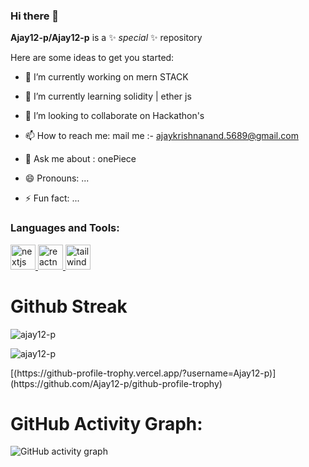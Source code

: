 


### Hi there 👋


**Ajay12-p/Ajay12-p** is a ✨ _special_ ✨ repository 

Here are some ideas to get you started:

- 🔭 I’m currently working on mern STACK
- 🌱 I’m currently learning solidity | ether js 
- 👯 I’m looking to collaborate on Hackathon's
- 📫 How to reach me: mail me :- ajaykrishnanand.5689@gmail.com
- 💬 Ask me about : onePiece

- 😄 Pronouns: ...
- ⚡ Fun fact: ...

<h3 align="left">Languages and Tools:</h3>
<p align="left"> <a href="https://nextjs.org/" target="_blank" rel="noreferrer"> <img src="https://cdn.worldvectorlogo.com/logos/nextjs-2.svg" alt="nextjs" width="40" height="40"/>   <a href="https://reactnative.dev/" target="_blank" rel="noreferrer"> <img src="https://reactnative.dev/img/header_logo.svg" alt="reactnative" width="40" height="40"/> </a> <a href="https://tailwindcss.com/" target="_blank" rel="noreferrer"> <img src="https://www.vectorlogo.zone/logos/tailwindcss/tailwindcss-icon.svg" alt="tailwind" width="40" height="40"/> </a> </p>


# Github Streak
<p><img align="center" src="https://github-readme-stats.vercel.app/api/top-langs?username=ajay12-p&show_icons=true&locale=en&layout=compact" alt="ajay12-p" /></p>

<p><img align="center" src="https://github-readme-streak-stats.herokuapp.com/?user=ajay12-p&" alt="ajay12-p" /></p>
<div> 
  [(https://github-profile-trophy.vercel.app/?username=Ajay12-p)](https://github.com/Ajay12-p/github-profile-trophy)
<div/>

# GitHub Activity Graph:
![GitHub activity graph](https://activity-graph.herokuapp.com/graph?username=Ajay12-p&hide_border=true&theme=material-palenight)
</div>
